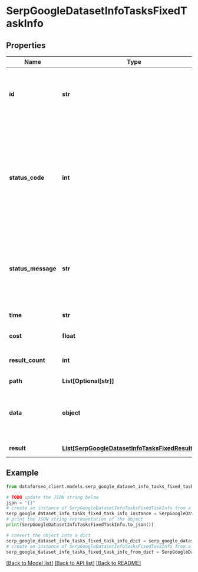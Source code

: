 # SerpGoogleDatasetInfoTasksFixedTaskInfo


## Properties

Name | Type | Description | Notes
------------ | ------------- | ------------- | -------------
**id** | **str** | task identifier unique task identifier in our system in the UUID format | [optional] 
**status_code** | **int** | status code of the task generated by DataForSEO, can be within the following range: 10000-60000 you can find the full list of the response codes here | [optional] 
**status_message** | **str** | informational message of the task you can find the full list of general informational messages here | [optional] 
**time** | **str** | execution time, seconds | [optional] 
**cost** | **float** | total tasks cost, USD | [optional] 
**result_count** | **int** | number of elements in the result array | [optional] 
**path** | **List[Optional[str]]** | URL path | [optional] 
**data** | **object** | contains the same parameters that you specified in the POST request | [optional] 
**result** | [**List[SerpGoogleDatasetInfoTasksFixedResultInfo]**](SerpGoogleDatasetInfoTasksFixedResultInfo.md) | array of results | [optional] 

## Example

```python
from dataforseo_client.models.serp_google_dataset_info_tasks_fixed_task_info import SerpGoogleDatasetInfoTasksFixedTaskInfo

# TODO update the JSON string below
json = "{}"
# create an instance of SerpGoogleDatasetInfoTasksFixedTaskInfo from a JSON string
serp_google_dataset_info_tasks_fixed_task_info_instance = SerpGoogleDatasetInfoTasksFixedTaskInfo.from_json(json)
# print the JSON string representation of the object
print(SerpGoogleDatasetInfoTasksFixedTaskInfo.to_json())

# convert the object into a dict
serp_google_dataset_info_tasks_fixed_task_info_dict = serp_google_dataset_info_tasks_fixed_task_info_instance.to_dict()
# create an instance of SerpGoogleDatasetInfoTasksFixedTaskInfo from a dict
serp_google_dataset_info_tasks_fixed_task_info_from_dict = SerpGoogleDatasetInfoTasksFixedTaskInfo.from_dict(serp_google_dataset_info_tasks_fixed_task_info_dict)
```
[[Back to Model list]](../README.md#documentation-for-models) [[Back to API list]](../README.md#documentation-for-api-endpoints) [[Back to README]](../README.md)


